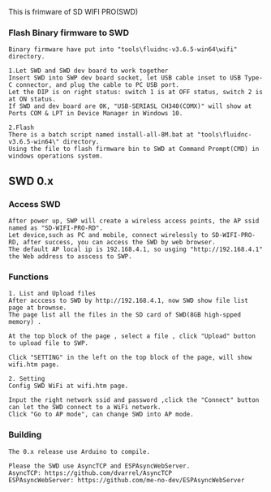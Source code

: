 This is frimware of SD WIFI PRO(SWD)


### Flash Binary firmware to SWD
    Binary firmware have put into "tools\fluidnc-v3.6.5-win64\wifi" directory.

    1.Let SWD and SWD dev board to work together
    Insert SWD into SWP dev board socket, let USB cable inset to USB Type-C connector, and plug the cable to PC USB port.
    Let the DIP is on right status: switch 1 is at OFF status, switch 2 is at ON status. 
    If SWD and dev board are OK, "USB-SERIASL CH340(COMX)" will show at Ports COM & LPT in Device Manager in Windows 10.

    2.Flash
    There is a batch script named install-all-8M.bat at "tools\fluidnc-v3.6.5-win64\" directory.  
    Using the file to flash firmware bin to SWD at Command Prompt(CMD) in windows operations system.

## SWD 0.x

### Access SWD 
    After power up, SWP will create a wireless access points, the AP ssid named as "SD-WIFI-PRO-RD".
    Let device,such as PC and mobile, connect wirelessly to SD-WIFI-PRO-RD, after success, you can access the SWD by web browser.
    The default AP local ip is 192.168.4.1, so usging "http://192.168.4.1" the Web address to asscess to SWP.

### Functions
    1. List and Upload files
    After acccess to SWD by http://192.168.4.1, now SWD show file list page at brownse.
    The page list all the files in the SD card of SWD(8GB high-spped memory) .

    At the top block of the page , select a file , click "Upload" button to upload file to SWP.

    Click "SETTING" in the left on the top block of the page, will show wifi.htm page.

    2. Setting
    Config SWD WiFi at wifi.htm page.

    Input the right network ssid and password ,click the "Connect" button can let the SWD connect to a WiFi network.
    Click "Go to AP mode", can change SWD into AP mode.

### Building 
    The 0.x release use Arduino to compile.
    
    Please the SWD use AsyncTCP and ESPAsyncWebServer.  
    AsyncTCP: https://github.com/dvarrel/AsyncTCP
	ESPAsyncWebServer: https://github.com/me-no-dev/ESPAsyncWebServer

    